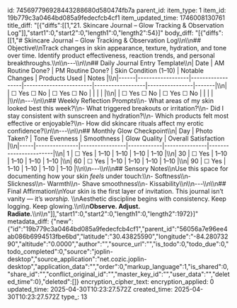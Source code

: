 id: 745697796928443288680d580474fb7a
parent_id: 
item_type: 1
item_id: 19b779c3a0464bd085a9fedecfcb4cf1
item_updated_time: 1746008130761
title_diff: "[{\"diffs\":[[1,\"21. Skincare Journal – Glow Tracking & Observation Log\"]],\"start1\":0,\"start2\":0,\"length1\":0,\"length2\":54}]"
body_diff: "[{\"diffs\":[[1,\"# Skincare Journal – Glow Tracking & Observation Log\\\n\\\n## Objective\\\nTrack changes in skin appearance, texture, hydration, and tone over time. Identify product effectiveness, reaction trends, and personal breakthroughs.\\\n\\\n---\\\n\\\n## Daily Journal Entry Template\\\n| Date | AM Routine Done? | PM Routine Done? | Skin Condition (1–10) | Notable Changes | Products Used | Notes |\\\n|------|------------------|------------------|------------------------|------------------|----------------|-------|\\\n|      | ☐ Yes ☐ No       | ☐ Yes ☐ No       |                        |                  |                |       |\\\n|      | ☐ Yes ☐ No       | ☐ Yes ☐ No       |                        |                  |                |       |\\\n\\\n---\\\n\\\n## Weekly Reflection Prompts\\\n- What areas of my skin looked best this week?\\\n- What triggered breakouts or irritation?\\\n- Did I stay consistent with sunscreen and hydration?\\\n- Which products felt most effective or enjoyable?\\\n- How did skincare rituals affect my erotic confidence?\\\n\\\n---\\\n\\\n## Monthly Glow Checkpoint\\\n| Day | Photo Taken? | Tone Evenness | Smoothness | Glow Quality | Overall Satisfaction |\\\n|-----|---------------|----------------|------------|---------------|-----------------------|\\\n| 1   | ☐ Yes         | 1–10           | 1–10       | 1–10          | 1–10                  |\\\n| 30  | ☐ Yes         | 1–10           | 1–10       | 1–10          | 1–10                  |\\\n| 60  | ☐ Yes         | 1–10           | 1–10       | 1–10          | 1–10                  |\\\n| 90  | ☐ Yes         | 1–10           | 1–10       | 1–10          | 1–10                  |\\\n\\\n---\\\n\\\n## Sensory Notes\\\nUse this space for documenting how your skin *feels* under touch:\\\n- Softness\\\n- Slickness\\\n- Warmth\\\n- Shave smoothness\\\n- Kissability\\\n\\\n---\\\n\\\n## Final Affirmation\\\nYour skin is the first layer of invitation. This journal isn’t vanity — it’s *worship.*  \\\nAesthetic discipline begins with consistency. Keep logging. Keep glowing.\\\n\\\n**Observe. Adjust. Radiate.**\\\n\\\n\"]],\"start1\":0,\"start2\":0,\"length1\":0,\"length2\":1972}]"
metadata_diff: {"new":{"id":"19b779c3a0464bd085a9fedecfcb4cf1","parent_id":"56056a7e96ee4ab086b6994513fbe6bd","latitude":"30.43825590","longitude":"-84.28073290","altitude":"0.0000","author":"","source_url":"","is_todo":0,"todo_due":0,"todo_completed":0,"source":"joplin-desktop","source_application":"net.cozic.joplin-desktop","application_data":"","order":0,"markup_language":1,"is_shared":0,"share_id":"","conflict_original_id":"","master_key_id":"","user_data":"","deleted_time":0},"deleted":[]}
encryption_cipher_text: 
encryption_applied: 0
updated_time: 2025-04-30T10:23:27.572Z
created_time: 2025-04-30T10:23:27.572Z
type_: 13